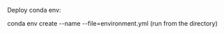 Deploy conda env:

conda env create --name <env name> --file=environment.yml (run from the directory)
